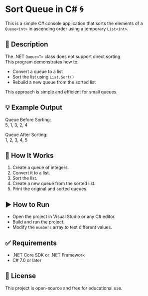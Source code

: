 # Sort Queue in C# 🌀

This is a simple C# console application that sorts the elements of a `Queue<int>` in ascending order using a temporary `List<int>`.

## 📌 Description

The .NET `Queue<T>` class does not support direct sorting.  
This program demonstrates how to:  
- Convert a queue to a list  
- Sort the list using `List.Sort()`  
- Rebuild a new queue from the sorted list  

This approach is simple and efficient for small queues.

## 💡 Example Output

Queue Before Sorting:  
5, 1, 3, 2, 4  

Queue After Sorting:  
1, 2, 3, 4, 5

## 🧠 How It Works

1. Create a queue of integers.  
2. Convert it to a list.  
3. Sort the list.  
4. Create a new queue from the sorted list.  
5. Print the original and sorted queues.

## ▶️ How to Run

- Open the project in Visual Studio or any C# editor.  
- Build and run the project.  
- Modify the `numbers` array to test different values.

## ✅ Requirements

- .NET Core SDK or .NET Framework  
- C# 7.0 or later

## 📄 License

This project is open-source and free for educational use.
